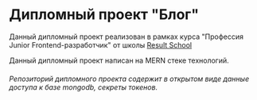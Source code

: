 # Дипломный проект "Блог"

Данный дипломный проект реализован в рамках курса "Профессия Junior Frontend-разработчик" от школы [Result School](https://result.school/)

Данный дипломный проект написан на MERN стеке технологий.

###### Репозиторий дипломного проекта содержит в открытом виде данные доступа к базе mongodb, секреты токенов.
